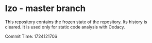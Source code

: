 # lzo - master branch

This repository contains the frozen state of the repository.
Its history is cleared. It is used only for static code
analysis with Codacy.

Commit Time: 1724121706